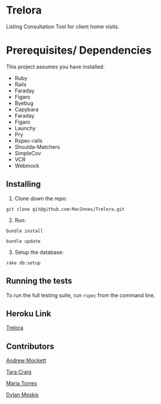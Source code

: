 # Trelora

Listing Consultation Tool for client home visits.

# Prerequisites/ Dependencies
 This project assumes you have installed: 
 * Ruby
 * Rails
 * Faraday
 * Figaro
 * Byebug
 * Capybara
 * Faraday
 * Figaro
 * Launchy
 * Pry
 * Rspec-rails
 * Shoulda-Matchers
 * SimpleCov
 * VCR
 * Webmock

## Installing

1. Clone down the repo:

`git clone git@github.com:MacInnes/Trelora.git`

2. Run:

`bundle install`

`bundle update`

3. Setup the database:

 `rake db:setup`



## Running the tests
To run the full testing suite, run `rspec` from the command line.

## Heroku Link
[Trelora](https://trelora.herokuapp.com/)


## Contributors

[Andrew Mockett](https://github.com/MacInnes)

[Tara Craig](https://github.com/TCraig7)

[Maria Torres](https://github.com/tmaria17)

[Dylan Meskis](https://github.com/dmeskis)
